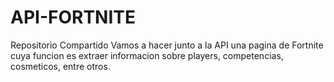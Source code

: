 # API-FORTNITE
Repositorio Compartido
Vamos a hacer junto a la API una pagina de Fortnite cuya funcion es extraer informacion sobre players, competencias, cosmeticos, entre otros.
